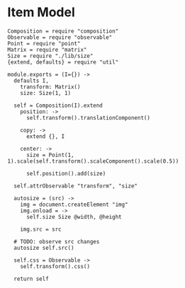 Item Model
==========

    Composition = require "composition"
    Observable = require "observable"
    Point = require "point"
    Matrix = require "matrix"
    Size = require "./lib/size"
    {extend, defaults} = require "util"

    module.exports = (I={}) ->
      defaults I,
        transform: Matrix()
        size: Size(1, 1)

      self = Composition(I).extend
        position: ->
          self.transform().translationComponent()

        copy: ->
          extend {}, I

        center: ->
          size = Point(1, 1).scale(self.transform().scaleComponent().scale(0.5))

          self.position().add(size)

      self.attrObservable "transform", "size"

      autosize = (src) ->
        img = document.createElement "img"
        img.onload = ->
          self.size Size @width, @height

        img.src = src

      # TODO: observe src changes
      autosize self.src()

      self.css = Observable ->
        self.transform().css()

      return self
